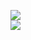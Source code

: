[![](https://img.shields.io/badge/Made%20With-Github%20Spray-lightgrey.svg?style=for-the-badge&logo=github)](https://github.com/Annihil/github-spray#7081)  
[![](https://i.imgur.com/2DrTn0Z.gif)](https://github.com/Annihil/github-spray)